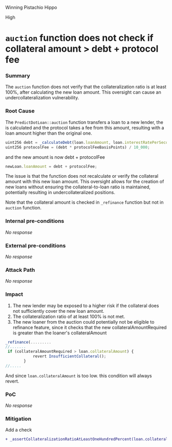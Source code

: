 Winning Pistachio Hippo

High

# `auction` function does not check if collateral amount > debt + protocol fee

### Summary

The `auction` function does not verify that the collateralization ratio is at least 100%, after calculating the new loan amount. This oversight can cause an undercollateralization vulnerability.

### Root Cause

The `PredictDotLoan::auction` function transfers a loan to a new lender, the is calculated and the protocol takes a fee from this amount, resulting with a loan amount higher than the original one.
```javascript
uint256 debt = _calculateDebt(loan.loanAmount, loan.interestRatePerSecond, callTime - loan.startTime);
uint256 protocolFee = (debt * protocolFeeBasisPoints) / 10_000;
```
and the new amount is now debt + protocolFee
```javascript
newLoan.loanAmount = debt + protocolFee;
```

The issue is that the function does not recalculate or verify the collateral amount with this new loan amount. This oversight allows for the creation of new loans without ensuring the collateral-to-loan ratio is maintained, potentially resulting in undercollateralized positions.

Note that the collateral amount is checked in `_refinance` function but not in `auction` function.

### Internal pre-conditions

_No response_

### External pre-conditions

_No response_

### Attack Path

_No response_

### Impact

1. The new lender may be exposed to a higher risk if the collateral does not sufficiently cover the new loan amount.
2. The collateralization ratio of at least 100% is not met.
3. The new loaner from the auction could potentially not be eligible to refinance feature, since it checks that the new collateralAmountRequired is greater than the loaner's collateralAmount
```javascript
_refinance(.........
//.......
 if (collateralAmountRequired > loan.collateralAmount) {
            revert InsufficientCollateral();
        }
//.....
```
And since `loan.collateralAmount` is too low. this condition will always revert.

### PoC

_No response_

### Mitigation

Add a check
```diff
+ _assertCollateralizationRatioAtLeastOneHundredPercent(loan.collateralAmount, debt + protocolFee);
```